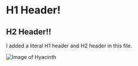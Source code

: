 # H1 Header!
## H2 Header!!

I added a literal H1 header and H2 header in this file.

![Image of Hyacinth](https://cdn.shopify.com/s/files/1/1419/7120/products/sqHyacinth_Mix.DV_2.jpg?v=1627919157)
